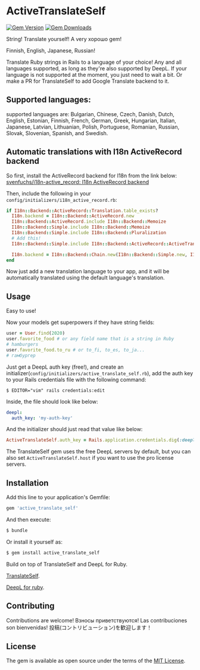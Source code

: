 # ActiveTranslateSelf

[![Gem Version](http://img.shields.io/gem/v/active_translate_self.svg)](https://rubygems.org/gems/active_translate_self)
[![Gem Downloads](https://img.shields.io/gem/dt/active_translate_self.svg)](https://rubygems.org/gems/active_translate_self)

String! Translate yourself! A very хорошо gem!

Finnish, English, Japanese, Russian! 

Translate Ruby strings in Rails to a language of your choice!
Any and all languages supported, as long as they're also supported by DeepL. If your language is not supported at the moment, you just need to wait a bit. Or make a PR for TranslateSelf to add Google Translate backend to it. 

## Supported languages:

supported languages are: Bulgarian, Chinese, Czech, Danish, Dutch, English, Estonian, Finnish, French, German, Greek, Hungarian, Italian, Japanese, Latvian, Lithuanian, Polish, Portuguese, Romanian, Russian, Slovak, Slovenian, Spanish, and Swedish.

## Automatic translations with I18n ActiveRecord backend

So first, install the ActiveRecord backend for I18n from the link below: 
[svenfuchs/i18n-active_record: I18n ActiveRecord backend](https://github.com/svenfuchs/i18n-active_record)

Then, include the following in your `config/initializers/i18n_active_record.rb`:

```ruby
if I18n::Backend::ActiveRecord::Translation.table_exists?
  I18n.backend = I18n::Backend::ActiveRecord.new
  I18n::Backend::ActiveRecord.include I18n::Backend::Memoize
  I18n::Backend::Simple.include I18n::Backend::Memoize
  I18n::Backend::Simple.include I18n::Backend::Pluralization
  # Add this!
  I18n::Backend::Simple.include I18n::Backend::ActiveRecord::ActiveTranslateSelf::Missing

  I18n.backend = I18n::Backend::Chain.new(I18n::Backend::Simple.new, I18n.backend)
end
```

Now just add a new translation language to your app, and it will be automatically translated using the default language's translation. 

## Usage
Easy to use! 

Now your models get superpowers if they have string fields:

```ruby
user = User.find(2020)
user.favorite_food # or any field name that is a string in Ruby
# hamburgers
user.favorite_food.to_ru # or to_fi, to_es, to_ja...
# гамбургер
```

Just get a DeepL auth key (free!), and create an initializer(`config/initializers/active_translate_self.rb`), add the auth key to your Rails credentials file with the following command:
```shell
$ EDITOR="vim" rails credentials:edit
```

Inside, the file should look like below:

```yml
deepl:
  auth_key: 'my-auth-key'
```

And the initializer should just read that value like below:

```ruby
ActiveTranslateSelf.auth_key = Rails.application.credentials.dig(:deepl, :auth_key)
```

The TranslateSelf gem uses the free DeepL servers by default, but you can also set 
`ActiveTranslateSelf.host` if you want to use the pro license servers. 

## Installation
Add this line to your application's Gemfile:

```ruby
gem 'active_translate_self'
```

And then execute:
```bash
$ bundle
```

Or install it yourself as:
```bash
$ gem install active_translate_self
```

Build on top of TranslateSelf and DeepL for Ruby. 

[TranslateSelf](https://github.com/sampokuokkanen/translate_self).

[DeepL for ruby](https://github.com/wikiti/deepl-rb).


## Contributing
Contributions are welcome!
Взносы приветствуются! Las contribuciones son bienvenidas! 投稿(コントリビューション)を歓迎します！

## License
The gem is available as open source under the terms of the [MIT License](https://opensource.org/licenses/MIT).
